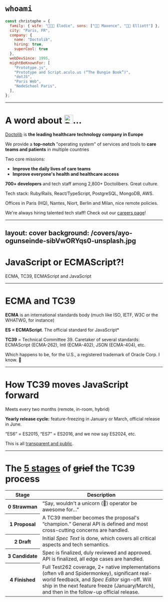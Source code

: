 # `whoami`

```js
const christophe = {
  family: { wife: "👩🏻‍🦰 Élodie", sons: ["👦🏻 Maxence", "👦🏻 Elliott"] },
  city: "Paris, FR",
  company: {
    name: "Doctolib",
    hiring: true,
    superCool: true
  },
  webDevSince: 1995,
  mightBeKnownFor: [
    "Prototype.js",
    "Prototype and Script.aculo.us (“The Bungie Book”)",
    "dotJS",
    "Paris Web",
    "NodeSchool Paris",
  ],
};
```

---

# A word about <img src="/logo-doctolib.png" alt="Doctolib" style="height: 1em; margin: 0; padding: 0; display: inline;" />…

[Doctolib](https://www.doctolib.fr/) is **the leading healthcare technology company in Europe**

We provide a **top-notch** "operating system" of services and tools to **care teams and patients** in multiple countries

Two core missions:

- **Improve the daily lives of care teams**
- **Improve everyone's health and healthcare access**

**700+ developers** and tech staff among 2,800+ Doctolibers. Great culture.

Tech stack: Ruby/Rails, React/TypeScript, PostgreSQL, MongoDB, AWS.

Offices in Paris (HQ), Nantes, Niort, Berlin and Milan, nice remote policies.

We're always hiring talented tech staff! Check out our [careers page](https://careers.doctolib.fr/)!

---
layout: cover
background: /covers/ayo-ogunseinde-sibVwORYqs0-unsplash.jpg
---

# JavaScript or ECMAScript?!

ECMA, TC39, ECMAScript and JavaScript

---

# ECMA and TC39

**ECMA** is an international standards body
(much like ISO, IETF, W3C or the WHATWG, for instance)

**ES = ECMAScript**. The official standard for JavaScript\*

**TC39** = Technical Committee 39. Caretaker of several standards:
ECMAScript (ECMA-262), Intl (ECMA-402), JSON (ECMA-404), etc.

<Footnote>

Which happens to be, for the U.S., a registered trademark of Oracle Corp. I know. 🤢

</Footnote>

---

# How TC39 moves JavaScript forward

Meets every two months (remote, in-room, hybrid)

**Yearly release cycle:** feature-freezing in January or March, official release in June.

“ES6” = ES2015, “ES7” = ES2016, and we now say ES2024, etc.

This is all [transparent and public](https://github.com/tc39).

---

# The [**5 stages**](https://tc39.github.io/process-document/) of ~~grief~~ the TC39 process

<table>
  <thead>
    <tr>
      <th>Stage</th>
      <th>Description</th>
    </tr>
  </thead>
  <tbody>
    <tr v-click>
      <th><strong>0 Strawman</strong></th>
      <td>“Say, wouldn't a unicorn (🦄) operator be awesome for…”</td>
    </tr>
    <tr v-click>
      <th><strong>1 Proposal</strong></th>
      <td>A TC39 member becomes the proposal's “champion.”  General API is defined and most cross-cutting concerns are handled.</td>
    </tr>
    <tr v-click>
      <th><strong>2 Draft</strong></th>
      <td>Initial <em>Spec Text</em> is done, which covers all critical aspects and tech semantics.</td>
    </tr>
    <tr v-click>
      <th><strong>3 Candidate</strong></th>
      <td>Spec is finalized, duly reviewed and approved. API is finalized, all edge cases are handled.</td>
    </tr>
    <tr v-click>
      <th><strong>4 Finished</strong></th>
      <td>Full Test262 coverage, 2+ native implementations (often v8 and Spidermonkey), significant real-world feedback, and <em>Spec Editor</em> sign-off. Will ship in the next feature freeze (January/March), and then in the follow-up official release.</td>
    </tr>
  </tbody>
</table>
